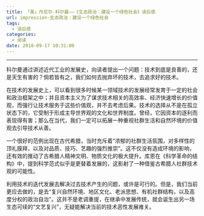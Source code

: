 ```yaml
---
title: 「美」丹尼尔·科尔曼——《生态政治：建设一个绿色社会》读后感
url: impression-生态政治：建设一个绿色社会
tags:
  - 读后感
categories:
  - 阅读
date: 2018-09-17 10:31:00
---
```


* * *

科尔曼通过讲述近代工业的发展史，向读者提出一个问题：技术到底是良善的，还是天生有害的？倘若皆有之，我们如何去抛弃坏的技术，去追求好的技术。<!-- more -->

在技术的发展史上，可以看到很多时候某一领域技术的发展经常发育于一定的社会和政治框架之中；并且资本主义为了谋求技术相关的高效率、经济快速增长的价值观，而强行让技术服务于这些价值观，并不去考虑后果。技术的选择从不是在孤立状态下的，它受制于形成主导世界观的文化和世界制度。曾经，它因资本的逐利而表现得有害；那么在当代，我们一定可以拓展一种重视社群生活和自然环境的价值观去引导技术从善。

一个很好的范例出现在古代希腊，当时充斥着“浓郁的社群生活氛围，对多样性的顶礼膜拜，以及对品质、技巧、艺趣的强烈推崇”。这不仅没有造成环境的影响，还有效的推动了古希腊人精神文明、物质文化的极大提升。库恩在《科学革命的结构》中，提到科学范式似乎是更替着发展的，这影射了一种借鉴古希腊人社群技术观的可能性。
 
利用技术的迭代发展去解决过去技术产生的问题，或许是可行的。但是，我们当前更应去做的，是去“复兴自然环境、地区文化、老派思想、有机社群结构，以及高度分权的政治自治”。这并不是老调重提，在继承中发展传统，就会诞生出另一场生态可续的“文艺复兴”，无疑能解决当前的技术恶性发展难关。
